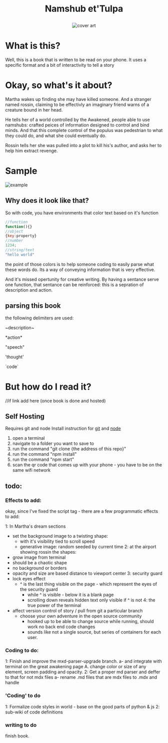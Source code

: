 <h1 align="center">


Namshub et'Tulpa
</h1>

<p align="center">

  <img src="coverart.jpg" alt="cover art" />
</p>


# What is this?

Well, this is a book that is written to be read on your phone.
It uses a specific format and a bit of interactivity to tell a story

# Okay, so what's it about?

Martha wakes up finding she may have killed someone.
And a stranger named rossin, claiming to be effectivly an imaginary friend warns of a creature bound in her head.

He tells her of a world controlled by the Awakened, people able to use namshubs: crafted peices of information designed to control and bind minds.
And that this complete control of the populus was pedestrian to what they could do, and what she could eventually do. 

Rossin tells her she was pulled into a plot to kill his's author, and asks her to help him extract revenge.



# Sample 

![example](sample.jpg)



## Why does it look like that?
So with code, you have environments that color text based on it's function
```js
//function
function(){}
//object
{key:property}
//number
1234;
//string/text
"hello world"
```
the point of those colors is to help someone coding to easily parse what these words do.
Its a way of conveying information that is very effective.

And it's missed opertunity for creative writing.
By having a sentance serve one function, that sentance can be reinforced: this is a sepration of description and action.

## parsing this book

the following delimiters are used:

\~description\~

\*action\*

\"speech\"

\'thought\'

\`code\`



# But how do I read it?

//if link add here (once book is done and hosted)

## Self Hosting

  Requires git and node
    Install instruction for [git](https://github.com/git-guides/install-git) and [node](https://docs.npmjs.com/downloading-and-installing-node-js-and-npm)

  1. open a terminal
  2. navigate to a folder you want to save to
  3. run the command "git clone {the address of this repo}"
  4. run the command "npm install"
  5. run the command "npm start"
  6. scan the qr code that comes up with your phone
    - you have to be on the same wifi network



## todo:

### Effects to add:
okay, since I've fixed the script tag - there are a few programmatic effects to add:

1: In Martha's dream sections
  - set the background image to a twisting shape: 
    - with it's visibility tied to scroll speed
    - generative image: random seeded by current time
2: at the airport showing rossin the shapes:
  - grow image from terminal 
  - should be a chaotic shape 
  - no background or borders
  - opacity and size are based distance to viewport center
3: security guard
  - lock eyes effect
    - ^ is the last thing visible on the page - which represent the eyes of the security guard
      - while ^ is visible - below it is a blank page
      - scrolling down reveals hidden text only visible if ^ is not
4: the true power of the terminal
  - affect version control of story / pull from git a particular branch
    - choose your own adventure in the open source community
      - hooked up to be able to change source while running, should work no back end code changes
      - sounds like not a single source, but series of containers for each user.

### Coding to do:

1: Finish and improve the mxd-parser-upgrade branch. 
 a- and integrate with terminal on the great awakening page
    A. change color or size of any element, screen padding and opacity.
2: Get a proper md parser and deffer to that for not mdx files
 a- rename .md files that are mdx files to .mdx and handle

### 'Coding' to do

1: Formalize code styles in world - base on the good parts of python & js
2: sub-wiki of code definitions

### writing to do

finish book.
